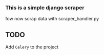 ### This is a simple django scraper

fow now scrap data with scraper_handler.py


## TODO
Add `Celery` to the project